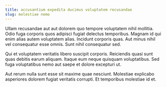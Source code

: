 ```yaml
---
title: accusantium expedita ducimus voluptatem recusandae
slug: molestiae nemo
---
```


Ullam recusandae aut aut dolorem quo tempore voluptatem nihil mollitia. Odio fuga corporis quos adipisci fugiat delectus temporibus. Magnam id qui enim alias autem voluptatem alias. Incidunt corporis quas. Aut minus nihil vel consequatur esse omnis. Sunt nihil consequatur sed.

Qui et voluptatem veritatis libero suscipit corporis. Reiciendis quasi sunt quas debitis earum aliquam. Itaque eum neque quisquam voluptatibus. Sed fuga voluptatibus nemo aut saepe et dolore excepturi ut.

Aut rerum nulla sunt esse sit maxime quae nesciunt. Molestiae explicabo asperiores dolorem fugiat veritatis corrupti. Et temporibus molestiae id et.
